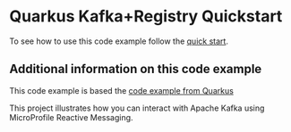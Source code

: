 Quarkus Kafka+Registry Quickstart
=================================
To see how to use this code example follow the [quick start](../../quarkus).

## Additional information on this code example

This code example is based the [code example from Quarkus](https://github.com/quarkusio/quarkus-quickstarts/blob/main/kafka-quickstart)

This project illustrates how you can interact with Apache Kafka using MicroProfile Reactive Messaging.

